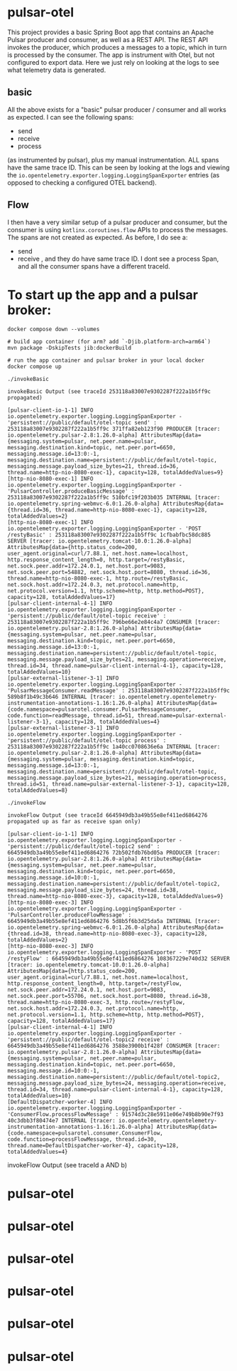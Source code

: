 # pulsar-otel

This project provides a basic Spring Boot app that contains an Apache Pulsar producer and consumer, as well as a REST
API. The REST API invokes the producer, which produces a messages to a topic, which in turn is processed by the
consumer. The app is instrument with Otel, but not configured to export data. Here we just rely on looking at the logs
to see what telemetry data is generated.

## basic

All the above exists for a "basic" pulsar producer / consumer and all works as expected. I can see the following spans:

* send
* receive
* process

(as instrumented by pulsar), plus my manual instrumentation. ALL spans have the same trace ID. This can be seen by
looking at the logs and viewing the `io.opentelemetry.exporter.logging.LoggingSpanExporter` entries (as opposed to
checking a configured OTEL backend).

## Flow

I then have a very similar setup of a pulsar producer and consumer, but the consumer is using `kotlinx.coroutines.flow`
APIs to process the messages. The spans are not created as expected. As before, I do see a:

* send
* receive
, and they do have same trace ID. I dont see a process Span, and all the consumer spans have a different traceId.

# To start up the app and a pulsar broker:

```shell 
docker compose down --volumes

# build app container (for arm? add `-Djib.platform-arch=arm64`)
mvn package -DskipTests jib:dockerBuild 

# run the app container and pulsar broker in your local docker 
docker compose up
```

```shell 
./invokeBasic
```

``` 
invokeBasic Output (see traceId 253118a83007e9302287f222a1b5ff9c propagated)

[pulsar-client-io-1-1] INFO io.opentelemetry.exporter.logging.LoggingSpanExporter - 'persistent://public/default/otel-topic send' : 253118a83007e9302287f222a1b5ff9c 371ffa82eb123f90 PRODUCER [tracer: io.opentelemetry.pulsar-2.8:1.26.0-alpha] AttributesMap{data={messaging.system=pulsar, net.peer.name=pulsar, messaging.destination.kind=topic, net.peer.port=6650, messaging.message.id=13:0:-1, messaging.destination.name=persistent://public/default/otel-topic, messaging.message.payload_size_bytes=21, thread.id=36, thread.name=http-nio-8080-exec-1}, capacity=128, totalAddedValues=9}
[http-nio-8080-exec-1] INFO io.opentelemetry.exporter.logging.LoggingSpanExporter - 'PulsarController.produceBasicMessage' : 253118a83007e9302287f222a1b5ff9c 510bfc19f203b035 INTERNAL [tracer: io.opentelemetry.spring-webmvc-6.0:1.26.0-alpha] AttributesMap{data={thread.id=36, thread.name=http-nio-8080-exec-1}, capacity=128, totalAddedValues=2}
[http-nio-8080-exec-1] INFO io.opentelemetry.exporter.logging.LoggingSpanExporter - 'POST /restyBasic' : 253118a83007e9302287f222a1b5ff9c 1cfbabfbc58dc885 SERVER [tracer: io.opentelemetry.tomcat-10.0:1.26.0-alpha] AttributesMap{data={http.status_code=200, user_agent.original=curl/7.88.1, net.host.name=localhost, http.response_content_length=0, http.target=/restyBasic, net.sock.peer.addr=172.24.0.1, net.host.port=9083, net.sock.peer.port=54882, net.sock.host.port=8080, thread.id=36, thread.name=http-nio-8080-exec-1, http.route=/restyBasic, net.sock.host.addr=172.24.0.3, net.protocol.name=http, net.protocol.version=1.1, http.scheme=http, http.method=POST}, capacity=128, totalAddedValues=17}
[pulsar-client-internal-4-1] INFO io.opentelemetry.exporter.logging.LoggingSpanExporter - 'persistent://public/default/otel-topic receive' : 253118a83007e9302287f222a1b5ff9c 796be66e2e84c4a7 CONSUMER [tracer: io.opentelemetry.pulsar-2.8:1.26.0-alpha] AttributesMap{data={messaging.system=pulsar, net.peer.name=pulsar, messaging.destination.kind=topic, net.peer.port=6650, messaging.message.id=13:0:-1, messaging.destination.name=persistent://public/default/otel-topic, messaging.message.payload_size_bytes=21, messaging.operation=receive, thread.id=34, thread.name=pulsar-client-internal-4-1}, capacity=128, totalAddedValues=10}
[pulsar-external-listener-3-1] INFO io.opentelemetry.exporter.logging.LoggingSpanExporter - 'PulsarMessageConsumer.readMessage' : 253118a83007e9302287f222a1b5ff9c 589b8f1b49c3b646 INTERNAL [tracer: io.opentelemetry.opentelemetry-instrumentation-annotations-1.16:1.26.0-alpha] AttributesMap{data={code.namespace=pulsarotel.consumer.PulsarMessageConsumer, code.function=readMessage, thread.id=51, thread.name=pulsar-external-listener-3-1}, capacity=128, totalAddedValues=4}
[pulsar-external-listener-3-1] INFO io.opentelemetry.exporter.logging.LoggingSpanExporter - 'persistent://public/default/otel-topic process' : 253118a83007e9302287f222a1b5ff9c 1a40cc0708636e6a INTERNAL [tracer: io.opentelemetry.pulsar-2.8:1.26.0-alpha] AttributesMap{data={messaging.system=pulsar, messaging.destination.kind=topic, messaging.message.id=13:0:-1, messaging.destination.name=persistent://public/default/otel-topic, messaging.message.payload_size_bytes=21, messaging.operation=process, thread.id=51, thread.name=pulsar-external-listener-3-1}, capacity=128, totalAddedValues=8}
```

```shell 
./invokeFlow
```

```
invokeFlow Output (see traceId 6645949db3a49b55e8ef411ed6864276 propagated up as far as receive span only)

[pulsar-client-io-1-1] INFO io.opentelemetry.exporter.logging.LoggingSpanExporter - 'persistent://public/default/otel-topic2 send' : 6645949db3a49b55e8ef411ed6864276 72b502fdb76bd05a PRODUCER [tracer: io.opentelemetry.pulsar-2.8:1.26.0-alpha] AttributesMap{data={messaging.system=pulsar, net.peer.name=pulsar, messaging.destination.kind=topic, net.peer.port=6650, messaging.message.id=10:0:-1, messaging.destination.name=persistent://public/default/otel-topic2, messaging.message.payload_size_bytes=24, thread.id=38, thread.name=http-nio-8080-exec-3}, capacity=128, totalAddedValues=9}
[http-nio-8080-exec-3] INFO io.opentelemetry.exporter.logging.LoggingSpanExporter - 'PulsarController.produceFlowMessage' : 6645949db3a49b55e8ef411ed6864276 5d8b5f6b3d25da5a INTERNAL [tracer: io.opentelemetry.spring-webmvc-6.0:1.26.0-alpha] AttributesMap{data={thread.id=38, thread.name=http-nio-8080-exec-3}, capacity=128, totalAddedValues=2}
[http-nio-8080-exec-3] INFO io.opentelemetry.exporter.logging.LoggingSpanExporter - 'POST /restyFlow' : 6645949db3a49b55e8ef411ed6864276 108367229e740d32 SERVER [tracer: io.opentelemetry.tomcat-10.0:1.26.0-alpha] AttributesMap{data={http.status_code=200, user_agent.original=curl/7.88.1, net.host.name=localhost, http.response_content_length=0, http.target=/restyFlow, net.sock.peer.addr=172.24.0.1, net.host.port=9083, net.sock.peer.port=55706, net.sock.host.port=8080, thread.id=38, thread.name=http-nio-8080-exec-3, http.route=/restyFlow, net.sock.host.addr=172.24.0.3, net.protocol.name=http, net.protocol.version=1.1, http.scheme=http, http.method=POST}, capacity=128, totalAddedValues=17}
[pulsar-client-internal-4-1] INFO io.opentelemetry.exporter.logging.LoggingSpanExporter - 'persistent://public/default/otel-topic2 receive' : 6645949db3a49b55e8ef411ed6864276 3588e3900b1f428f CONSUMER [tracer: io.opentelemetry.pulsar-2.8:1.26.0-alpha] AttributesMap{data={messaging.system=pulsar, net.peer.name=pulsar, messaging.destination.kind=topic, net.peer.port=6650, messaging.message.id=10:0:-1, messaging.destination.name=persistent://public/default/otel-topic2, messaging.message.payload_size_bytes=24, messaging.operation=receive, thread.id=34, thread.name=pulsar-client-internal-4-1}, capacity=128, totalAddedValues=10}
[DefaultDispatcher-worker-4] INFO io.opentelemetry.exporter.logging.LoggingSpanExporter - 'ConsumerFlow.processFlowMessage' : 91574d3c28e5911e06e749b8b90e7f93 40c3dbb3f80474e7 INTERNAL [tracer: io.opentelemetry.opentelemetry-instrumentation-annotations-1.16:1.26.0-alpha] AttributesMap{data={code.namespace=pulsarotel.consumer.ConsumerFlow, code.function=processFlowMessage, thread.id=30, thread.name=DefaultDispatcher-worker-4}, capacity=128, totalAddedValues=4}
``` 
invokeFlow Output (see traceId a AND b)

# pulsar-otel
# pulsar-otel
# pulsar-otel
# pulsar-otel
# pulsar-otel
# pulsar-otel
